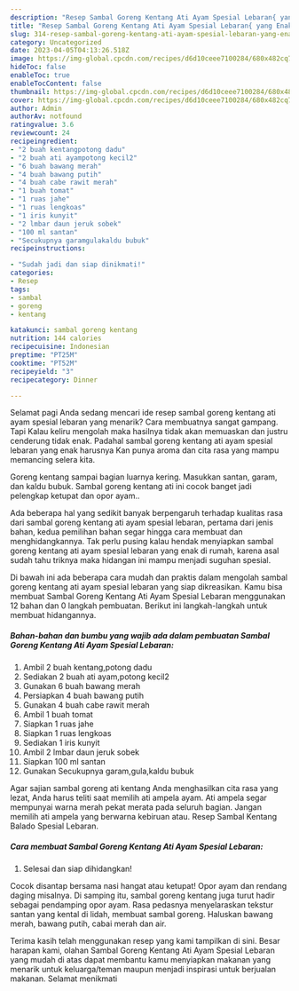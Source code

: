 ```yaml
---
description: "Resep Sambal Goreng Kentang Ati Ayam Spesial Lebaran{ yang Enak,  Menu Buat lebaran"
title: "Resep Sambal Goreng Kentang Ati Ayam Spesial Lebaran{ yang Enak,  Menu Buat lebaran"
slug: 314-resep-sambal-goreng-kentang-ati-ayam-spesial-lebaran-yang-enak-menu-buat-lebaran
category: Uncategorized
date: 2023-04-05T04:13:26.518Z
image: https://img-global.cpcdn.com/recipes/d6d10ceee7100284/680x482cq70/sambal-goreng-kentang-ati-ayam-spesial-lebaran-foto-resep-utama.jpg
hideToc: false
enableToc: true
enableTocContent: false
thumbnail: https://img-global.cpcdn.com/recipes/d6d10ceee7100284/680x482cq70/sambal-goreng-kentang-ati-ayam-spesial-lebaran-foto-resep-utama.jpg
cover: https://img-global.cpcdn.com/recipes/d6d10ceee7100284/680x482cq70/sambal-goreng-kentang-ati-ayam-spesial-lebaran-foto-resep-utama.jpg
author: Admin
authorAv: notfound
ratingvalue: 3.6
reviewcount: 24
recipeingredient:
- "2 buah kentangpotong dadu"
- "2 buah ati ayampotong kecil2"
- "6 buah bawang merah"
- "4 buah bawang putih"
- "4 buah cabe rawit merah"
- "1 buah tomat"
- "1 ruas jahe"
- "1 ruas lengkoas"
- "1 iris kunyit"
- "2 lmbar daun jeruk sobek"
- "100 ml santan"
- "Secukupnya garamgulakaldu bubuk"
recipeinstructions:

- "Sudah jadi dan siap dinikmati!"
categories:
- Resep
tags:
- sambal
- goreng
- kentang

katakunci: sambal goreng kentang 
nutrition: 144 calories
recipecuisine: Indonesian
preptime: "PT25M"
cooktime: "PT52M"
recipeyield: "3"
recipecategory: Dinner

---
```



Selamat pagi Anda sedang mencari ide resep sambal goreng kentang ati ayam spesial lebaran yang menarik? Cara membuatnya sangat gampang. Tapi Kalau keliru mengolah maka hasilnya tidak akan memuaskan dan justru cenderung tidak enak. Padahal sambal goreng kentang ati ayam spesial lebaran yang enak harusnya Kan punya aroma dan cita rasa yang mampu memancing selera kita.


Goreng kentang sampai bagian luarnya kering. Masukkan santan, garam, dan kaldu bubuk. Sambal goreng kentang ati ini cocok banget jadi pelengkap ketupat dan opor ayam..

Ada beberapa hal yang sedikit banyak berpengaruh terhadap kualitas rasa dari sambal goreng kentang ati ayam spesial lebaran, pertama dari jenis bahan, kedua pemilihan bahan segar hingga cara membuat dan menghidangkannya. Tak perlu pusing kalau hendak menyiapkan sambal goreng kentang ati ayam spesial lebaran yang enak di rumah, karena asal sudah tahu triknya maka hidangan ini mampu menjadi suguhan spesial.


Di bawah ini ada beberapa cara mudah dan praktis dalam mengolah sambal goreng kentang ati ayam spesial lebaran yang siap dikreasikan. Kamu bisa membuat Sambal Goreng Kentang Ati Ayam Spesial Lebaran menggunakan 12 bahan dan 0 langkah pembuatan. Berikut ini langkah-langkah untuk membuat hidangannya.

<!--inarticleads1-->

##### Bahan-bahan dan bumbu yang wajib ada dalam pembuatan Sambal Goreng Kentang Ati Ayam Spesial Lebaran:

1. Ambil 2 buah kentang,potong dadu
1. Sediakan 2 buah ati ayam,potong kecil2
1. Gunakan 6 buah bawang merah
1. Persiapkan 4 buah bawang putih
1. Gunakan 4 buah cabe rawit merah
1. Ambil 1 buah tomat
1. Siapkan 1 ruas jahe
1. Siapkan 1 ruas lengkoas
1. Sediakan 1 iris kunyit
1. Ambil 2 lmbar daun jeruk sobek
1. Siapkan 100 ml santan
1. Gunakan Secukupnya garam,gula,kaldu bubuk


Agar sajian sambal goreng ati kentang Anda menghasilkan cita rasa yang lezat, Anda harus teliti saat memilih ati ampela ayam. Ati ampela segar mempunyai warna merah pekat merata pada seluruh bagian. Jangan memilih ati ampela yang berwarna kebiruan atau. Resep Sambal Kentang Balado Spesial Lebaran. 

<!--inarticleads2-->

##### Cara membuat Sambal Goreng Kentang Ati Ayam Spesial Lebaran:


1. Selesai dan siap dihidangkan!

Cocok disantap bersama nasi hangat atau ketupat! Opor ayam dan rendang daging misalnya. Di samping itu, sambal goreng kentang juga turut hadir sebagai pendamping opor ayam. Rasa pedasnya menyelaraskan tekstur santan yang kental di lidah, membuat sambal goreng. Haluskan bawang merah, bawang putih, cabai merah dan air. 

Terima kasih telah menggunakan resep yang kami tampilkan di sini. Besar harapan kami, olahan Sambal Goreng Kentang Ati Ayam Spesial Lebaran yang mudah di atas dapat membantu kamu menyiapkan makanan yang menarik untuk keluarga/teman maupun menjadi inspirasi untuk berjualan makanan. Selamat menikmati
